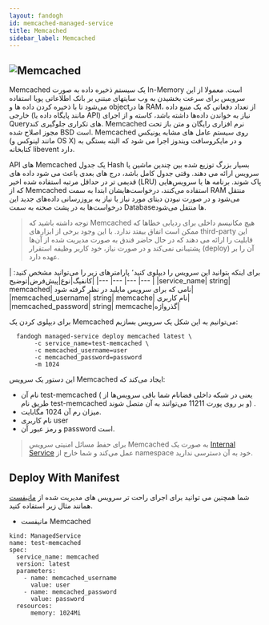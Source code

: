 ```yaml
---
layout: fandogh
id: memcached-managed-service
title: Memcached
sidebar_label: Memcached
---
```



## ![Memcached](/img/docs/memcached-managed-service.png "Memcached")

Memcached یک سیستم ذخیره داده به صورت In-Memory است. معمولا از این سرویس برای سرعت بخشیدن به وب سایتهای مبتنی بر بانک اطلاعاتی پویا استفاده می‌شود تا با ذخیره کردن داده ها و objectها در RAM، از تعداد دفعاتی که یک منبع داده خارجی (مانند پایگاه داده یا API) نیاز به خواندن داده‌ها داشته باشد، کاسته و از اجرای Query‌های تکراری جلوگیری کند. Memcached نرم افزاری رایگان و متن باز تحت مجوز اصلاح شده BSD است. Memcached روی سیستم عامل های مشابه یونیکس (مانند لینوکس و OS X) و در مایکروسافت ویندوز اجرا می شود که البته بستگی به کتابخانه libevent دارد.</br>

API های Memcached یک جدول Hash بسیار بزرگ توزیع شده بین چندین ماشین یا سرویس ارائه می دهند. وقتی جدول کامل باشد، درج های بعدی باعث می شود داده های قدیمی تر در حداقل مرتبه استفاده شده اخیر (LRU) پاک شوند. برنامه ها یا سرویس‌هایی که از Memcached استفاده می‌کنند، درخواست‌هایشان ابتدا به سمت RAM منتقل می‌شود و در صورت نبودن دیتای مورد نیاز یا نیاز به بروزرسانی داده‌های جدید این درخواست‌ها به در پشت صحنه به سمت Databaseها منتفل می‌شود.

> توجه داشته باشید که Memcached هیچ مکانیسم داخلی برای ردیابی خطاها که ممکن است اتفاق بیفتد ندارد. با این وجود برخی از ابزارهای third-party این قابلیت را ارائه می دهند که در حال حاضر فندق به صورت مدیریت شده از آن‌ها پشتیبانی‌ نمی‌کند و در صورت نیاز، خود کاربر وظیفه استقرار (deploy) ‌آن را بر عهده دارد.

برای اینکه بتوانید این سرویس را دیپلوی کنید٬ پارامتر‌های زیر را می‌توانید مشخص کنید:
|کانفیگ|نوع|پیش‌فرض|توضیح|
|---	|---	|---	|---	|
|service_name| string| memcached| نامی که برای سرویس مایلید در نظر گرفته شود|
|memcached_username| string| memcache| نام کاربری|
|memcached_password| string| memcache|گذرواژه|

برای دیپلوی کردن یک Memcached می‌توانیم به این شکل یک سرویس بسازیم:
```
  fandogh managed-service deploy memcached latest \
       -c service_name=test-memcached \
       -c memcached_username=user
       -c memcached_password=password
       -m 1024
```
این دستور یک سرویس Memcached ایجاد می‌کند که:
* نام آن test-memcached ( یعنی در شبکه داخلی فضانام شما باقی سرویس‌ها از طریق نام test-memcached و بر روی پورت 11211 می‌توانند به آن متصل شوند) .
* میزان رم آن 1024 مگابایت.
* نام کاربری user
* و رمز عبور آن password است.

>  برای حفط مسائل امنیتی سرویس Memcached به صورت یک [Internal Service](https://docs.fandogh.cloud/docs/services.html#%DB%B2-%D8%B3%D8%B1%D9%88%DB%8C%D8%B3-%D9%87%D8%A7%DB%8C-%D8%AE%D8%A7%D8%B1%D8%AC%DB%8C-%DB%8C%D8%A7-external-service) عمل می‌کند و شما خارج از namespace خود به آن دسترسی ندارید.

## Deploy With Manifest
  

شما همچنین می توانید برای اجرای راحت تر سرویس های مدیریت شده از [مانیفست](https://docs.fandogh.cloud/docs/service-manifest.html) همانند مثال زیر استفاده کنید.

- مانیفست Memcached
```
kind: ManagedService
name: test-memcached
spec:
  service_name: memcached
  version: latest
  parameters:
    - name: memcached_username
      value: user
    - name: memcached_password
      value: password
  resources:
      memory: 1024Mi
```
